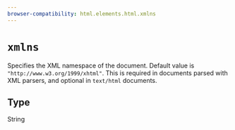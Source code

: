 ```yaml
---
browser-compatibility: html.elements.html.xmlns
---
```


# `xmlns`

Specifies the XML namespace of the document. Default value is
`"http://www.w3.org/1999/xhtml"`. This is required in documents
parsed with XML parsers, and optional in `text/html` documents.

## Type

String
